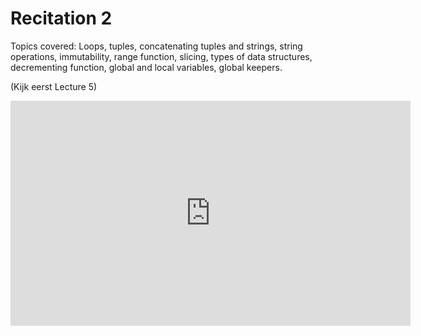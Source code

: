# Recitation 2

Topics covered: Loops, tuples, concatenating tuples and strings, string operations, immutability, range function, slicing, types of data structures, decrementing function, global and local variables, global keepers.

(Kijk eerst Lecture 5)

<iframe width="640" height="360" src="http://www.youtube.com/embed/nx6NnzIGrKE" frameborder="0" allowfullscreen></iframe>